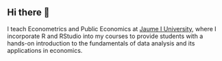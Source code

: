 ## Hi there 👋

I teach Econometrics and Public Economics at [Jaume I University](https://www.uji.es), where I incorporate R and RStudio into my courses to provide students with a hands-on introduction to the fundamentals of data analysis and its applications in economics.

<!--
**jcpernias/jcpernias** is a ✨ _special_ ✨ repository because its `README.md` (this file) appears on your GitHub profile.

Here are some ideas to get you started:

- 🔭 I’m currently working on ...
- 🌱 I’m currently learning ...
- 👯 I’m looking to collaborate on ...
- 🤔 I’m looking for help with ...
- 💬 Ask me about ...
- 📫 How to reach me: ...
- 😄 Pronouns: ...
- ⚡ Fun fact: ...
-->
